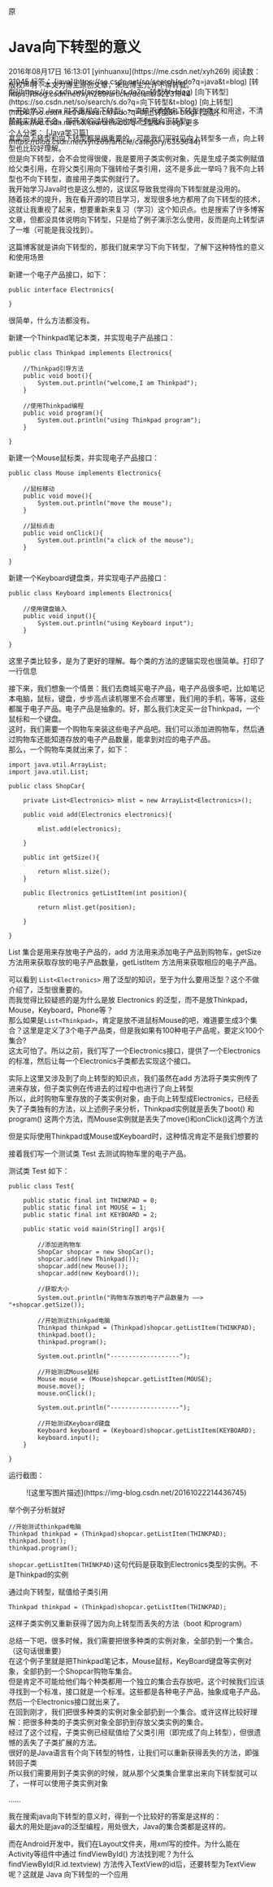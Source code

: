 <div class="blog-content-box">

<div class="article-header-box">

<div class="article-header">

<div class="article-title-box"><span class="article-type type-1 float-left">原</span>

# Java向下转型的意义

</div>

<div class="article-info-box">

<div class="article-bar-top" style="height: 26px;"><span class="time">2016年08月17日 16:13:01</span> [yinhuanxu](https://me.csdn.net/xyh269) <span class="read-count">阅读数：21045</span> <span class="tags-box artic-tag-box"><span class="label">标签：</span> [java](https://so.csdn.net/so/search/s.do?q=java&t=blog) [转型](https://so.csdn.net/so/search/s.do?q=转型&t=blog) [向下转型](https://so.csdn.net/so/search/s.do?q=向下转型&t=blog) [向上转型](https://so.csdn.net/so/search/s.do?q=向上转型&t=blog) [泛型](https://so.csdn.net/so/search/s.do?q=泛型&t=blog) <span class="article_info_click">更多</span></span>

<div class="tags-box space"><span class="label">个人分类：</span> [Java学习篇](https://blog.csdn.net/xyh269/article/category/6353644)</div>

</div>

</div>

</div>

</div>

<article class="baidu_pl">

<div id="article_content" class="article_content clearfix csdn-tracking-statistics" data-pid="blog" data-mod="popu_307" data-dsm="post">

<div class="article-copyright">版权声明：本文为博主原创文章，未经博主允许不得转载。 https://blog.csdn.net/xyh269/article/details/52231944</div>

<link rel="stylesheet" href="https://csdnimg.cn/release/phoenix/template/css/ck_htmledit_views-f57960eb32.css">

<div id="content_views" class="markdown_views">

一开始学习 Java 时不重视向下转型。一直搞不清楚向下转型的意义和用途，不清楚其实就是不会，那开发的过程肯定也想不到用向下转型。

其实向上转型和向下转型都是很重要的，可能我们平时见向上转型多一点，向上转型也比较好理解。  
但是向下转型，会不会觉得很傻，我是要用子类实例对象，先是生成子类实例赋值给父类引用，在将父类引用向下强转给子类引用，这不是多此一举吗？我不向上转型也不向下转型，直接用子类实例就行了。  
我开始学习Java时也是这么想的，这误区导致我觉得向下转型就是没用的。  
随着技术的提升，我在看开源的项目学习，发现很多地方都用了向下转型的技术，这就让我重视了起来，想要重新来复习（学习）这个知识点。也是搜索了许多博客文章，但都没具体说明向下转型，只是给了例子演示怎么使用，反而是向上转型讲了一堆（可能是我没找到）。

这篇博客就是讲向下转型的，那我们就来学习下向下转型，了解下这种特性的意义和使用场景

新建一个电子产品接口，如下：

    public interface Electronics{

    }

很简单，什么方法都没有。

新建一个Thinkpad笔记本类，并实现电子产品接口：

    public class Thinkpad implements Electronics{

        //Thinkpad引导方法
        public void boot(){
            System.out.println("welcome,I am Thinkpad");        
        }

        //使用Thinkpad编程  
        public void program(){
            System.out.println("using Thinkpad program");
        }

    }

新建一个Mouse鼠标类，并实现电子产品接口：

    public class Mouse implements Electronics{

        //鼠标移动
        public void move(){
            System.out.println("move the mouse");       
        }

        //鼠标点击  
        public void onClick(){
            System.out.println("a click of the mouse");
        }

    }

新建一个Keyboard键盘类，并实现电子产品接口：

    public class Keyboard implements Electronics{

        //使用键盘输入    
        public void input(){
            System.out.println("using Keyboard input");
        }

    }

这里子类比较多，是为了更好的理解。每个类的方法的逻辑实现也很简单。打印了一行信息

接下来，我们想象一个情景：我们去商城买电子产品，电子产品很多吧，比如笔记本电脑，鼠标，键盘，步步高点读机哪里不会点哪里，我们用的手机，等等，这些都属于电子产品。电子产品是抽象的。好，那么我们决定买一台Thinkpad，一个鼠标和一个键盘。  
这时，我们需要一个购物车来装这些电子产品吧。我们可以添加进购物车，然后通过购物车还能知道存放的电子产品数量，能拿到对应的电子产品。  
那么，一个购物车类就出来了，如下：

    import java.util.ArrayList;
    import java.util.List;

    public class ShopCar{

        private List<Electronics> mlist = new ArrayList<Electronics>();

        public void add(Electronics electronics){

            mlist.add(electronics);

        }

        public int getSize(){

            return mlist.size();
        }

        public Electronics getListItem(int position){

            return mlist.get(position);

        }

    }

List 集合是用来存放电子产品的，add 方法用来添加电子产品到购物车，getSize 方法用来获取存放的电子产品数量，getListItem 方法用来获取相应的电子产品。

可以看到 `List<Electronics>` 用了泛型的知识，至于为什么要用泛型？这个不做介绍了，泛型很重要的。  
而我觉得比较疑惑的是为什么是放 Electronics 的泛型，而不是放Thinkpad，Mouse，Keyboard，Phone等？  
那么如果是`List<Thinkpad>`，肯定是放不进鼠标Mouse的吧，难道要生成3个集合？这里是定义了3个电子产品类，但是我如果有100种电子产品呢，要定义100个集合?  
这太可怕了。所以之前，我们写了一个Electronics接口，提供了一个Electronics的标准，然后让每一个Electronics子类都去实现这个接口。

实际上这里又涉及到了向上转型的知识点，我们虽然在add 方法将子类实例传了进来存放，但子类实例在传进去的过程中也进行了向上转型  
所以，此时购物车里存放的子类实例对象，由于向上转型成Electronics，已经丢失了子类独有的方法，以上述例子来分析，Thinkpad实例就是丢失了boot() 和program() 这两个方法，而Mouse实例就是丢失了move()和onClick()这两个方法

但是实际使用Thinkpad或Mouse或Keyboard时，这种情况肯定不是我们想要的

接着我们写一个测试类 Test 去测试购物车里的电子产品。

测试类 Test 如下：

    public class Test{

        public static final int THINKPAD = 0;
        public static final int MOUSE = 1;
        public static final int KEYBOARD = 2;

        public static void main(String[] args){

            //添加进购物车
            ShopCar shopcar = new ShopCar();
            shopcar.add(new Thinkpad());
            shopcar.add(new Mouse());
            shopcar.add(new Keyboard());

            //获取大小
            System.out.println("购物车存放的电子产品数量为 ——> "+shopcar.getSize());

            //开始测试thinkpad电脑
            Thinkpad thinkpad = (Thinkpad)shopcar.getListItem(THINKPAD);
            thinkpad.boot();
            thinkpad.program();

            System.out.println("-------------------");

            //开始测试Mouse鼠标
            Mouse mouse = (Mouse)shopcar.getListItem(MOUSE);
            mouse.move();
            mouse.onClick();

            System.out.println("-------------------");

            //开始测试Keyboard键盘
            Keyboard keyboard = (Keyboard)shopcar.getListItem(KEYBOARD);
            keyboard.input();
        }

    }

运行截图：  

<div align="center">  
![这里写图片描述](https://img-blog.csdn.net/20161022214436745)  
</div>

举个例子分析就好

    //开始测试thinkpad电脑
    Thinkpad thinkpad = (Thinkpad)shopcar.getListItem(THINKPAD);
    thinkpad.boot();
    thinkpad.program();

`shopcar.getListItem(THINKPAD)`这句代码是获取到Electronics类型的实例。不是Thinkpad的实例

通过向下转型，赋值给子类引用

    Thinkpad thinkpad = (Thinkpad)shopcar.getListItem(THINKPAD);

这样子类实例又重新获得了因为向上转型而丢失的方法（boot 和program）

总结一下吧，很多时候，我们需要把很多种类的实例对象，全部扔到一个集合。（这句话很重要）  
在这个例子里就是把Thinkpad笔记本，Mouse鼠标，KeyBoard键盘等实例对象，全部扔到一个Shopcar购物车集合。  
但是肯定不可能给他们每个种类都用一个独立的集合去存放吧，这个时候我们应该寻找到一个标准，接口就是一个标准。这些都是各种电子产品，抽象成电子产品。然后一个Electronics接口就出来了。  
在回到刚才，我们把很多种类的实例对象全部扔到一个集合。或许这样比较好理解：把很多种类的子类实例对象全部扔到存放父类实例的集合。  
经过了这个过程，子类实例已经赋值给了父类引用（即完成了向上转型），但很遗憾的丢失了子类扩展的方法。  
很好的是Java语言有个向下转型的特性，让我们可以重新获得丢失的方法，即强转回子类  
所以我们需要用到子类实例的时候，就从那个父类集合里拿出来向下转型就可以了，一样可以使用子类实例对象

……

我在搜索java向下转型的意义时，得到一个比较好的答案是这样的：  
最大的用处是java的泛型编程，用处很大，Java的集合类都是这样的。

而在Android开发中，我们在Layout文件夹，用xml写的控件。为什么能在Activity等组件中通过 findViewById() 方法找到呢？为什么 findViewById(R.id.textview) 方法传入TextView的id后，还要转型为TextView呢？这就是 Java 向下转型的一个应用

</div>

<link href="https://csdnimg.cn/release/phoenix/mdeditor/markdown_views-258a4616f7.css" rel="stylesheet"></div>

</article>

</div>
